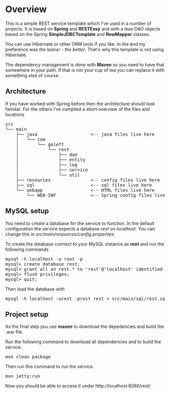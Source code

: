 # Overview

This is a simple REST service template which I've used in a number of projects. It is based on __Spring__ and __RESTEasy__
and with a lean DAO objects based on the Spring __SimpleJDBCTemplate__ and __RowMapper__ classes.

You can use Hibernate or other ORM tools if you like. In the end my preference was _the leaner - the better_. That's why
this template is not using Hibernate.

The dependency management is done with __Maven__ so you need to have that somewhere in your path. If that is not your
cup of tea you can replace it with something else of course.

## Architecture

If you have worked with Spring before then the architecture should look familiar. For the others I've compiled a
short overview of the files and locations

<pre>
src
└── main
    ├── java                    &lt;-- java files live here
    │   └── com
    │       └── goleft
    │           └── rest
    │               ├── dao
    │               ├── entity
    │               ├── log
    │               ├── service
    │               └── util
    ├── resources               &lt;-- config files live here
    ├── sql                     &lt;-- sql files live here
    └── webapp                  &lt;-- HTML files live here
        └── WEB-INF             &lt;-- Spring config files live here 
</pre>

## MySQL setup
You need to create a database for the service to function. In the default configuration
the service expects a database _rest_ on _localhost_. You can change this in
_src/main/resources/config.properties_

To create the database connect to your MySQL instance as __root__ and run the following
commands
<pre>
mysql -h localhost -u root -p
mysql> create database rest;
mysql> grant all on rest.* to 'rest'@'localhost' identified by 'rest';
mysql> flush privileges;
mysql> quit;
</pre>

Then load the database with
<pre>
mysql -h localhost -urest -prest rest < src/main/sql/rest.sql
</pre>

## Project setup
As the final step you use __maven__ to download the depedencies and build the .war file.

Run the following command to download all dependencies and to build the service.
<pre>
mvn clean package
</pre>

Then run this command to run the service.
<pre>
mvn jetty:run
</pre>

Now you should be able to access it under http://localhost:8080/rest/
